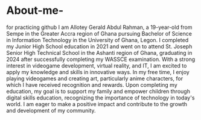 # About-me-
for practicing github
I am Allotey Gerald Abdul Rahman, a 19-year-old from Sempe in the Greater Accra region of Ghana pursuing Bachelor of Science in Information Technology in the University of Ghana, Legon. I completed my Junior High School education in 2021 and went on to attend St. Joseph Senior High Technical School in the Ashanti region of Ghana, graduating in 2024 after successfully completing my WASSCE examination. With a strong interest in videogame development, virtual reality, and IT, I am excited to apply my knowledge and skills in innovative ways. In my free time, I enjoy playing videogames and creating art, particularly anime characters, for which I have received recognition and rewards. Upon completing my education, my goal is to support my family and empower children through digital skills education, recognizing the importance of technology in today's world. I am eager to make a positive impact and contribute to the growth and development of my community.
